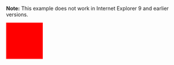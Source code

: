 <html>
<head>
<style> 
div {
    width: 100px;
    height: 100px;
    background-color: red;
    position: relative;
    -webkit-animation-name: example; /* Chrome, Safari, Opera */
    -webkit-animation-duration: 4s; /* Chrome, Safari, Opera */
    animation-name: example;
    animation-duration: 4s;
}

/* Chrome, Safari, Opera */
@-webkit-keyframes example {
    0%   {background-color:red; left:0px; top:0px;}
    25%  {background-color:yellow; left:200px; top:0px;}
    50%  {background-color:blue; left:200px; top:200px;}
    75%  {background-color:green; left:0px; top:200px;}
    100% {background-color:red; left:0px; top:0px;}
}

/* Standard syntax */
@keyframes example {
    0%   {background-color:red; left:0px; top:0px;}
    25%  {background-color:yellow; left:200px; top:0px;}
    50%  {background-color:blue; left:200px; top:200px;}
    75%  {background-color:green; left:0px; top:200px;}
    100% {background-color:red; left:0px; top:0px;}
}
</style>
</head>
<body>

<p><b>Note:</b> This example does not work in Internet Explorer 9 and earlier versions.</p>

<div></div>

</body>
</html>
